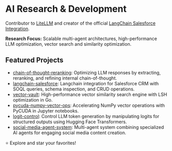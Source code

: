 # AI Research & Development

Contributor to [LiteLLM](https://github.com/colesmcintosh/litellm) and creator of the official [LangChain Salesforce Integration](https://github.com/colesmcintosh/langchain-salesforce).

**Research Focus:** Scalable multi-agent architectures, high-performance LLM optimization, vector search and similarity optimization.

## Featured Projects
- [chain-of-thought-reranking](https://github.com/colesmcintosh/chain-of-thought-reranking): Optimizing LLM responses by extracting, reranking, and refining internal chain-of-thought.
- [langchain-salesforce](https://github.com/colesmcintosh/langchain-salesforce): Langchain integration for Salesforce CRM with SOQL queries, schema inspection, and CRUD operations.
- [vector-vault](https://github.com/colesmcintosh/vector-vault): High-performance vector similarity search engine with LSH optimization in Go.
- [pycuda-numpy-vector-ops](https://github.com/colesmcintosh/pycuda-numpy-vector-ops): Accelerating NumPy vector operations with PyCUDA in Jupyter notebooks.
- [logit-control](https://github.com/colesmcintosh/logit-control): Control LLM token generation by manipulating logits for structured outputs using Hugging Face Transformers.
- [social-media-agent-system](https://github.com/colesmcintosh/social-media-agent-system): Multi-agent system combining specialized AI agents for engaging social media content creation.

⭐ Explore and star your favorites!